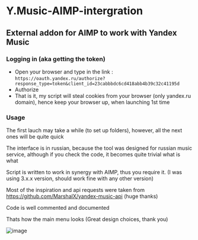 # Y.Music-AIMP-intergration


## External addon for AIMP to work with Yandex Music


### Logging in (aka getting the token)
  - Open your browser and type in the link : ```https://oauth.yandex.ru/authorize?response_type=token&client_id=23cabbbdc6cd418abb4b39c32c41195d```
  - Authorize
  - That is it, my script will steal cookies from your browser (only yandex.ru domain), hence keep your browser up, when launching 1st time


### Usage
The first lauch may take a while (to set up folders), however, all the next ones will be quite quick

The interface is in russian, because the tool was designed for russian music service, although if you check the code, it becomes quite trivial what is what

Script is written to work in synergy with AIMP, thus you require it. (I was using 3.x.x version, should work fine with any other version)

Most of the inspiration and api requests were taken from https://github.com/MarshalX/yandex-music-api (huge thanks)

Code is well commented and documented



Thats how the main menu looks (Great design choices, thank you)

![image](https://user-images.githubusercontent.com/29946764/178170947-ab1cde69-30cd-4bc8-8b0c-fc2caae05f99.png)
